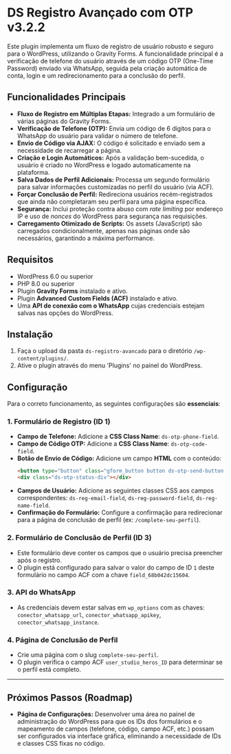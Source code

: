 # DS Registro Avançado com OTP v3.2.2

Este plugin implementa um fluxo de registro de usuário robusto e seguro para o WordPress, utilizando o Gravity Forms. A funcionalidade principal é a verificação de telefone do usuário através de um código OTP (One-Time Password) enviado via WhatsApp, seguida pela criação automática de conta, login e um redirecionamento para a conclusão do perfil.

## Funcionalidades Principais

-   **Fluxo de Registro em Múltiplas Etapas:** Integrado a um formulário de várias páginas do Gravity Forms.
-   **Verificação de Telefone (OTP):** Envia um código de 6 dígitos para o WhatsApp do usuário para validar o número de telefone.
-   **Envio de Código via AJAX:** O código é solicitado e enviado sem a necessidade de recarregar a página.
-   **Criação e Login Automáticos:** Após a validação bem-sucedida, o usuário é criado no WordPress e logado automaticamente na plataforma.
-   **Salva Dados de Perfil Adicionais:** Processa um segundo formulário para salvar informações customizadas no perfil do usuário (via ACF).
-   **Forçar Conclusão de Perfil:** Redireciona usuários recém-registrados que ainda não completaram seu perfil para uma página específica.
-   **Segurança:** Inclui proteção contra abuso com _rate limiting_ por endereço IP e uso de _nonces_ do WordPress para segurança nas requisições.
-   **Carregamento Otimizado de Scripts:** Os assets (JavaScript) são carregados condicionalmente, apenas nas páginas onde são necessários, garantindo a máxima performance.

## Requisitos

-   WordPress 6.0 ou superior
-   PHP 8.0 ou superior
-   Plugin **Gravity Forms** instalado e ativo.
-   Plugin **Advanced Custom Fields (ACF)** instalado e ativo.
-   Uma **API de conexão com o WhatsApp** cujas credenciais estejam salvas nas opções do WordPress.

## Instalação

1.  Faça o upload da pasta `ds-registro-avancado` para o diretório `/wp-content/plugins/`.
2.  Ative o plugin através do menu 'Plugins' no painel do WordPress.

## Configuração

Para o correto funcionamento, as seguintes configurações são **essenciais**:

### 1. Formulário de Registro (ID 1)

-   **Campo de Telefone:** Adicione a **CSS Class Name**: `ds-otp-phone-field`.
-   **Campo de Código OTP:** Adicione a **CSS Class Name**: `ds-otp-code-field`.
-   **Botão de Envio de Código:** Adicione um campo **HTML** com o conteúdo:
    ```html
    <button type="button" class="gform_button button ds-otp-send-button">Enviar Código</button>
    <div class="ds-otp-status-div"></div>
    ```
-   **Campos de Usuário:** Adicione as seguintes classes CSS aos campos correspondentes: `ds-reg-email-field`, `ds-reg-password-field`, `ds-reg-name-field`.
-   **Confirmação do Formulário:** Configure a confirmação para redirecionar para a página de conclusão de perfil (ex: `/complete-seu-perfil`).

### 2. Formulário de Conclusão de Perfil (ID 3)

-   Este formulário deve conter os campos que o usuário precisa preencher após o registro.
-   O plugin está configurado para salvar o valor do campo de ID `1` deste formulário no campo ACF com a chave `field_68b042dc15604`.

### 3. API do WhatsApp

-   As credenciais devem estar salvas em `wp_options` com as chaves: `conector_whatsapp_url`, `conector_whatsapp_apikey`, `conector_whatsapp_instance`.

### 4. Página de Conclusão de Perfil

-   Crie uma página com o slug `complete-seu-perfil`.
-   O plugin verifica o campo ACF `user_studio_heros_ID` para determinar se o perfil está completo.

---

## Próximos Passos (Roadmap)

-   **Página de Configurações:** Desenvolver uma área no painel de administração do WordPress para que os IDs dos formulários e o mapeamento de campos (telefone, código, campo ACF, etc.) possam ser configurados via interface gráfica, eliminando a necessidade de IDs e classes CSS fixas no código.